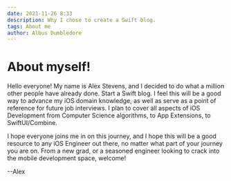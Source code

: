 ```yaml
---
date: 2021-11-26 8:33
description: Why I chose to create a Swift blog.
tags: About me
author: Albus Dumbledore
---
```

# About myself!

Hello everyone! My name is Alex Stevens, and I decided to do what a million other people have already done. Start a Swift blog. I feel this will be a good way to advance my iOS domain knowledge, as well as serve as a point of reference for future job interviews. I plan to cover all aspects of iOS Development from Computer Science algorithms, to App Extensions, to SwiftUI/Combine.

I hope everyone joins me in on this journey, and I hope this will be a good resource to any iOS Engineer out there, no matter what part of your journey you are on. From a new grad, or a seasoned engineer looking to crack into the mobile development space, welcome!

--Alex
